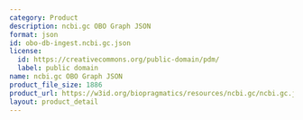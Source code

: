 ```yaml
---
category: Product
description: ncbi.gc OBO Graph JSON
format: json
id: obo-db-ingest.ncbi.gc.json
license:
  id: https://creativecommons.org/public-domain/pdm/
  label: public domain
name: ncbi.gc OBO Graph JSON
product_file_size: 1886
product_url: https://w3id.org/biopragmatics/resources/ncbi.gc/ncbi.gc.json
layout: product_detail
---
```

